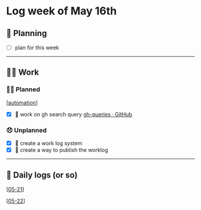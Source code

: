 # Log week of May 16th

## 📝 Planning
- [ ] plan for this week

---
## 🏋️‍♀️ Work

### 🙋‍♀️ Planned
[[automation]]
  - [x] 💃 work on gh search query [gh-queries · GitHub](https://gist.github.com/carlisia/07fa820be5e38d173b274ca8be67de39)

### 😞 Unplanned
  - [x] 💃 create a work log system
  - [x] 💃 create a way to publish the worklog

---
## 🚀 Daily logs (or so)

[[05-21]]

[[05-22]]


[//begin]: # "Autogenerated link references for markdown compatibility"
[automation]: ../../automation.md "automation"
[05-21]: 05-21.md "May 21st, Saturday"
[05-22]: 05-22.md "May 22nd, Sunday"
[//end]: # "Autogenerated link references"